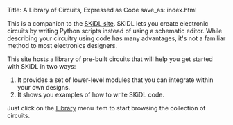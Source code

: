 Title: A Library of Circuits, Expressed as Code
save_as: index.html

This is a companion to the [SKiDL site](http://xesscorp.github.io/skidl).
SKiDL lets you create electronic circuits by writing Python scripts instead of using a schematic editor.
While describing your circuitry using code has many advantages, it's not a familiar method
to most electronics designers.

This site hosts a library of pre-built circuits that will help you get started with SKiDL
in two ways:

1. It provides a set of lower-level modules that you can integrate within your own designs.
2. It shows you examples of how to write SKiDL code.

Just click on the [Library](api/html/index.html) menu item to start browsing the collection of circuits.
